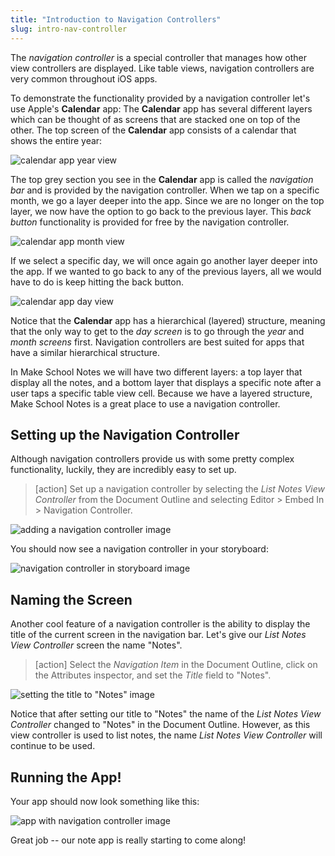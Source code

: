```yaml
---
title: "Introduction to Navigation Controllers"
slug: intro-nav-controller
---
```


The *navigation controller* is a special controller that manages how other view controllers are displayed. Like table views, navigation controllers are very common throughout iOS apps.

To demonstrate the functionality provided by a navigation controller let's use Apple's **Calendar** app: The **Calendar** app has several different layers which can be thought of as screens that are stacked one on top of the other. The top screen of the **Calendar** app consists of a calendar that shows the entire year:

![calendar app year view](./images/year.png)

The top grey section you see in the **Calendar** app is called the *navigation bar* and is provided by the navigation controller. When we tap on a specific month, we go a layer deeper into the app. Since we are no longer on the top layer, we now have the option to go back to the previous layer. This *back button* functionality is provided for free by the navigation controller.

![calendar app month view](./images/month.png)

If we select a specific day, we will once again go another layer deeper into the app. If we wanted to go back to any of the previous layers, all we would have to do is keep hitting the back button.

![calendar app day view](./images/day.png)

Notice that the **Calendar** app has a hierarchical (layered) structure, meaning that the only way to get to the *day screen* is to go through the *year* and *month screens* first. Navigation controllers are best suited for apps that have a similar hierarchical structure.

In Make School Notes we will have two different layers: a top layer that display all the notes, and a bottom layer that displays a specific note after a user taps a specific table view cell. Because we have a layered structure, Make School Notes is a great place to use a navigation controller.

## Setting up the Navigation Controller

Although navigation controllers provide us with some pretty complex functionality, luckily, they are incredibly easy to set up.

> [action]
Set up a navigation controller by selecting the *List Notes View Controller* from the Document Outline and selecting Editor > Embed In > Navigation Controller.
>
![adding a navigation controller image](./images/add-nav.png)

You should now see a navigation controller in your storyboard:

![navigation controller in storyboard image](./images/nav.png)

## Naming the Screen

Another cool feature of a navigation controller is the ability to display the title of the current screen in the navigation bar. Let's give our *List Notes View Controller* screen the name "Notes".

> [action]
Select the *Navigation Item* in the Document Outline, click on the Attributes inspector, and set the *Title* field to "Notes".
>
![setting the title to "Notes" image](./images/notes.png)

Notice that after setting our title to "Notes" the name of the *List Notes View Controller* changed to "Notes" in the Document Outline. However, as this view controller is used to list notes, the name *List Notes View Controller* will continue to be used.

## Running the App!

Your app should now look something like this:

![app with navigation controller image](./images/finished.png)

Great job -- our note app is really starting to come along!
